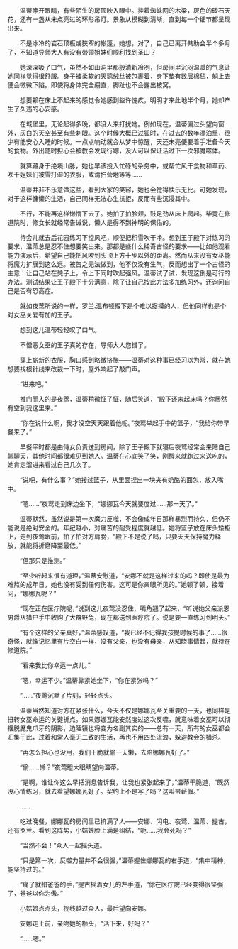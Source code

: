 　　温蒂睁开眼睛，有些陌生的房顶映入眼中。挂着蜘蛛网的木梁，灰色的砖石天花，还有一盏从未点亮过的环形吊灯。景象从模糊到清晰，直到每一个细节都呈现出来。

　　不是冰冷的岩石顶板或狭窄的帐篷，她想，对了，自己已离开共助会半个多月了，不知道导师大人有没有带领姐妹们顺利找到圣山？

　　她深深吸了口气，虽然不如山洞里那般清新冷冽，但房间里沉闷温暖的气息让她同样觉得很舒服。身子被柔软的天鹅绒丝被包裹着，身下垫有数层棉毯，躺上去便会微微下陷。即使将身体完全绷直，脚趾也不会露出被窝。

　　想要赖在床上不起来的感觉令她感到些许愧疚，明明才来此地半个月，她却产生了久违的心安感。

　　在城堡里，无论起得多晚，都没人来打扰她。例如现在，温蒂偏过头望向窗外，灰白的天空甚至有些刺眼。这个时候大概已过狐时，在过去的数年漂泊里，很少有能安心入睡的时候。一点点响动就会从梦中惊醒，天还未亮便要着手准备今天的食物。外出随时担心会被教会发现行踪，没人可以保证活过下一次邪魔噬体。

　　就算藏身于绝境山脉，她也早该投入忙碌的杂务中，或帮忙风干食物和草药、吹干姐妹们被雪打湿的衣服，或清扫营地等等……

　　温蒂并非不乐意做这些，看到大家的笑容，她也会觉得快乐无比。可她发现，对于这样慵懒的生活，自己同样无法心生抗拒，反而有些沉浸其中。

　　不行，不能再这样懒惰下去了。她拍了拍脸颊，鼓足劲从床上爬起。毕竟在修道院时，修女长就经常告诫说，懒人是得不到神明的保佑的。

　　待会儿就去后花园练习下控风吧，顺便把积雪吹干净。想到王子殿下对练习的要求，温蒂总是忍不住想要笑出来。那都是些什么稀奇古怪的要求——比如他观看能力演示后，希望自己能把风吹到头顶上方十步以外的距离。然而从来没有女巫能将魔力扩展到这么远。被告之无法做到，他不仅没有生气，反而想出了一个古怪的主意：让自己站在凳子上，令上下同时吹起强风。温蒂试了试，发现这倒是可行的办法。测试结果让王子殿下十分满意，除了让自己按此方法多加练习外，还询问自己是否有恐高症。

　　就如夜莺所说的一样，罗兰.温布顿殿下是个难以捉摸的人，但他同样也是个对女巫关爱有加的王子。

　　想到这儿温蒂轻轻叹了口气。

　　不憎恶女巫的王子真的存在，导师大人您错了。

　　穿上崭新的衣服，胸口感到略微挤胀——温蒂对这种事已经习以为常，就在她想要找根针线来改裁一下时，屋外响起了敲门声。

　　“进来吧。”

　　推门而入的是夜莺，温蒂稍微怔了怔，随后笑道，“殿下还未起床吗？你居然有空到我这里来。”

　　“你在说什么啊，我才没空天天跟着他呢。”夜莺举起手中的篮子，“我给你带早餐来了。”

　　早餐平时都是由侍女负责送到房间，除了王子殿下就寝后夜莺经常会来陪自己聊聊天，其他时间都很难见到她人。温蒂在心底笑了笑，刚醒来就跑过来送吃的，她肯定溜进来看过自己几次了。

　　“说吧，有什么事？”她接过篮子，从里面捏出一块夹有奶酪的面包，放入嘴中。

　　“嗯……”夜莺走到床边坐下，“娜娜瓦今天就要度过……那一天了。”

　　温蒂默然，虽然说是第一次魔力反噬，不会像成年日那样暴烈而持久，但仍不能说是绝对安全的。年纪越小，对痛苦的耐受程度就越低。她将篮子放在床头矮柜上，走到夜莺跟前，拍了拍对方肩膀，“殿下不是说了吗，只要天天保持魔力释放，就能将折磨降至最低。”

　　“但那只是推测。”

　　“至少听起来很有道理，”温蒂安慰道，“安娜不就是这样过来的吗？即使是最为难熬的成年日，她也没有受到任何伤害。这可是你亲眼所见的。”她顿了顿，接着问，“娜娜瓦呢？”

　　“现在正在医疗院呢，”说到这儿夜莺没忍住，嘴角翘了起来，“听说她父亲派恩男爵从猎户手中收购了大群野兔，现在都送到医疗院了。说是要一直练习到明天。”

　　“有个这样的父亲真好，”温蒂感叹道，“我已经不记得我孩提时候的事了……很奇怪，就像记忆里有片空白一样，没有父亲，也没有母亲，从知晓事情起，就待在修道院。”

　　“看来我比你幸运一点儿。”

　　“嗯，幸运不少。”温蒂靠紧她坐下，“你在紧张吗？”

　　“……”夜莺沉默了片刻，轻轻点头。

　　温蒂当然知道对方在紧张什么，今天不仅是娜娜瓦至关重要的一天，也同样是扭转女巫命运的关键折点。如果娜娜瓦能安然度过这次反噬，就意味着女巫可以彻摆脱魔鬼爪牙的阴影，边陲镇也将变为名副其实的——总有一天，所有的女巫都会汇集于此，过着和常人毫无二致的生活，再也不用四处流浪，躲避教会的猎杀。

　　“再怎么担心也没用，我们干脆就偷一天懒，去陪娜娜瓦好了。”

　　“偷……懒？”夜莺瞪大眼睛望向温蒂。

　　“是啊，谁让你这么早把消息告诉我，让我也紧张起来了，”温蒂干脆道，“既然没心情练习，就去看望娜娜瓦好了。契约上不是写了吗？这叫带薪假。”

　　……

　　吃过晚餐，娜娜瓦的房间里已挤满了人——安娜、闪电、夜莺、温蒂、提古，还有罗兰。看到这阵势，小姑娘脸上满是纠结，“呃……我会死吗？”

　　“当然不会！”众人一起摇头道。

　　“只是第一次，反噬力量并不会很强，”温蒂握住娜娜瓦的右手道，“集中精神，能坚持过的。”

　　“痛了就掐爸爸的手，”提古摇着女儿的左手道，“你在医疗院已经变得很坚强了，爸爸以你为傲。”

　　小姑娘点点头，视线越过众人，最后望向安娜。

　　安娜走上前，亲吻她的额头，“活下来，好吗？”

　　“……嗯。”
